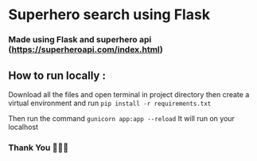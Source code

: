 # Superhero search using Flask

### Made using Flask and superhero api (https://superheroapi.com/index.html)

## How to run locally :
Download all the files and open terminal in project directory then create a virtual environment 
and run ```pip install -r requirements.txt```

Then run the command  ```gunicorn app:app --reload``` 
It will run on your localhost

### Thank You 👋👋👋
